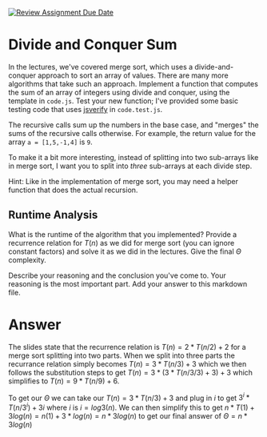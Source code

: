 [![Review Assignment Due Date](https://classroom.github.com/assets/deadline-readme-button-24ddc0f5d75046c5622901739e7c5dd533143b0c8e959d652212380cedb1ea36.svg)](https://classroom.github.com/a/E1vcEWuv)
# Divide and Conquer Sum

In the lectures, we've covered merge sort, which uses a divide-and-conquer
approach to sort an array of values. There are many more algorithms that take
such an approach. Implement a function that computes the sum of an array of
integers using divide and conquer, using the template in `code.js`. Test your
new function; I've provided some basic testing code that uses
[jsverify](https://jsverify.github.io/) in `code.test.js`.

The recursive calls sum up the numbers in the base case, and "merges" the sums
of the recursive calls otherwise. For example, the return value for the array `a
= [1,5,-1,4]` is `9`.

To make it a bit more interesting, instead of splitting into two sub-arrays like
in merge sort, I want you to split into *three* sub-arrays at each divide step.

Hint: Like in the implementation of merge sort, you may need a helper function
that does the actual recursion.

## Runtime Analysis

What is the runtime of the algorithm that you implemented? Provide a recurrence
relation for $T(n)$ as we did for merge sort (you can ignore constant factors)
and solve it as we did in the lectures. Give the final $\Theta$ complexity.

Describe your reasoning and the conclusion you've come to. Your reasoning is the
most important part. Add your answer to this markdown file.

# Answer
The slides state that the recurrence relation is $T(n) = 2 * T(n/2) + 2$ for a merge sort splitting into two parts. When we split into three parts the recurrance relation simply becomes $T(n) = 3 * T(n/3) + 3$ which we then follows the substitution steps to get $T(n) = 3 * (3 * T(n/3/3) + 3) + 3$ which simplifies to $T(n) = 9 * T(n/9) + 6$.

To get our $\Theta$ we can take our $T(n) = 3 * T(n/3) + 3$ and plug in $i$ to get $3^i * T(n/3^i) + 3i$ where $i$ is $i = log3(n)$. We can then simplify this to get $n * T(1) + 3log(n) = n(1) + 3 * log(n) = n * 3log(n)$ to get our final answer of $\Theta = n * 3log(n)$